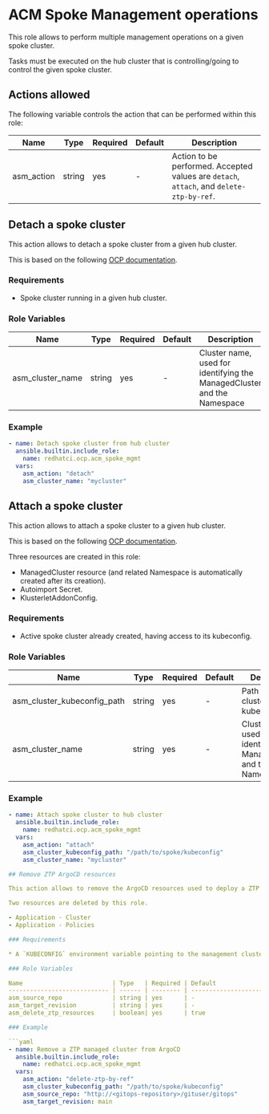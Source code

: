 # ACM Spoke Management operations

This role allows to perform multiple management operations on a given spoke cluster.

Tasks must be executed on the hub cluster that is controlling/going to control the given spoke cluster.

## Actions allowed

The following variable controls the action that can be performed within this role:

Name                         | Type   | Required | Default                                            | Description
---------------------------- | ------ | -------- | -------------------------------------------------- | ------------------------------------------------------------
asm_action                   | string | yes      | -                                                  | Action to be performed. Accepted values are `detach`, `attach`, and `delete-ztp-by-ref`.

## Detach a spoke cluster

This action allows to detach a spoke cluster from a given hub cluster.

This is based on the following [OCP documentation](https://docs.redhat.com/en/documentation/red_hat_advanced_cluster_management_for_kubernetes/2.5/html/clusters/managing-your-clusters#remove-a-cluster-by-using-the-cli).

### Requirements

* Spoke cluster running in a given hub cluster.

### Role Variables

Name                        | Type   | Required | Default                                            | Description
--------------------------- | ------ | -------- | -------------------------------------------------- | -------------------------------------------------------------
asm_cluster_name            | string | yes      | -                                                  | Cluster name, used for identifying the ManagedCluster and the Namespace

### Example

```yaml
- name: Detach spoke cluster from hub cluster
  ansible.builtin.include_role:
    name: redhatci.ocp.acm_spoke_mgmt
  vars:
    asm_action: "detach"
    asm_cluster_name: "mycluster"
```

## Attach a spoke cluster

This action allows to attach a spoke cluster to a given hub cluster.

This is based on the following [OCP documentation](https://docs.redhat.com/en/documentation/red_hat_advanced_cluster_management_for_kubernetes/2.5/html/clusters/managing-your-clusters#importing-a-target-managed-cluster-to-the-hub-cluster).

Three resources are created in this role:

- ManagedCluster resource (and related Namespace is automatically created after its creation).
- Autoimport Secret.
- KlusterletAddonConfig.

### Requirements

* Active spoke cluster already created, having access to its kubeconfig.

### Role Variables

Name                         | Type   | Required | Default                                            | Description
---------------------------- | ------ | -------- | -------------------------------------------------- | ------------------------------------------------------------
asm_cluster_kubeconfig_path  | string | yes      | -                                                  | Path to spoke cluster's kubeconfig file
asm_cluster_name             | string | yes      | -                                                  | Cluster name, used for identifying the ManagedCluster and the Namespace


### Example

```yaml
- name: Attach spoke cluster to hub cluster
  ansible.builtin.include_role:
    name: redhatci.ocp.acm_spoke_mgmt
  vars:
    asm_action: "attach"
    asm_cluster_kubeconfig_path: "/path/to/spoke/kubeconfig"
    asm_cluster_name: "mycluster"

## Remove ZTP ArgoCD resources

This action allows to remove the ArgoCD resources used to deploy a ZTP cluster. This could remove all the created resources in cascading. The role locates the ArgoCD applications used to create a cluster using the GitOps repository a source branch as references.

Two resources are deleted by this role.

- Application - Cluster
- Application - Policies

### Requirements

* A `KUBECONFIG` environment variable pointing to the management cluster's kubeconfig file.

### Role Variables

Name                         | Type   | Required | Default                                            | Description
---------------------------- | ------ | -------- | -------------------------------------------------- | ------------------------------------------------------------
asm_source_repo              | string | yes      | -                                                  | GitOps repository that was used to deploy the ZTP cluster
asm_target_revision          | string | yes      | -                                                  | Branch used to deploy the ZTP cluster
asm_delete_ztp_resources     | boolean| yes      | true                                               | Deletes the ArgoCD applications and all the related cluster deployments resources

### Example

```yaml
- name: Remove a ZTP managed cluster from ArgoCD
  ansible.builtin.include_role:
    name: redhatci.ocp.acm_spoke_mgmt
  vars:
    asm_action: "delete-ztp-by-ref"
    asm_cluster_kubeconfig_path: "/path/to/spoke/kubeconfig"
    asm_source_repo: "http://<gitops-repository>/gituser/gitops"
    asm_target_revision: main
```
